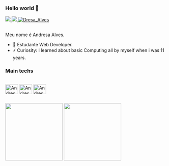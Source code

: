 ### Hello world 👋

<div>
  <a href="mailto:andresa_15ga@hotmail.com">
    <img src="https://img.shields.io/badge/-Gmail-%23333?style=for-the-badge&logo=gmail&logoColor=red" target="_blank">
  </a>
  <a href="https://www.linkedin.com/in/andresa-alves-ribeiro/" target="blank">
    <img src="https://img.shields.io/badge/-LinkedIn-%230077B5?style=for-the-badge&logo=linkedin&logoColor=white" target="_blank">
  </a>
  <a href="https://twitter.com/Dresa_Alves" target="blank">
    <img src="https://img.shields.io/twitter/follow/Dresa_Alveslogo=twitter&style=for-the-badge" alt="Dresa_Alves" />
  </a>
</div>

##

Meu nome é Andresa Alves.

- 🌱 Estudante Web Developer.
- ⚡ Curiosity: I learned about basic Computing all by myself when i was 11 years.

### Main techs

<div style="display: inline_block"><br>
  <img align="center" alt="Andresa-JS" height="30" width="40" src="https://cdn.jsdelivr.net/gh/devicons/devicon/icons/javascript/javascript-original.svg">
  <img align="center" alt="Andresa-TS" height="30" width="40" src="https://cdn.jsdelivr.net/gh/devicons/devicon/icons/typescript/html-original.svg">
  <img align="center" alt="Andresa-react" height="30" width="40" src="https://cdn.jsdelivr.net/gh/devicons/devicon/icons/react/css-original.svg">
</div>

##

<div>
  <img height="180em" src="https://github-readme-stats.vercel.app/api?username=Andresa-Alves-Ribeiro&show_icons=true&theme=radical">
  <img height="180em" src="https://github-readme-stats.vercel.app/api/top-langs/?username=Andresa-Alves-Ribeiro&layout=compact&theme=radical">
</div>

<!--
**Andresa-Alves-Ribeiro/Andresa-A-Ribeiro** is a ✨ _special_ ✨ repository because its `README.md` (this file) appears on your GitHub profile.
